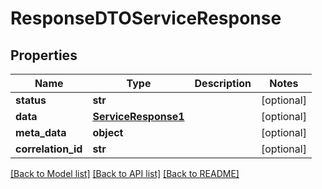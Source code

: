 # ResponseDTOServiceResponse

## Properties
Name | Type | Description | Notes
------------ | ------------- | ------------- | -------------
**status** | **str** |  | [optional] 
**data** | [**ServiceResponse1**](ServiceResponse1.md) |  | [optional] 
**meta_data** | **object** |  | [optional] 
**correlation_id** | **str** |  | [optional] 

[[Back to Model list]](../README.md#documentation-for-models) [[Back to API list]](../README.md#documentation-for-api-endpoints) [[Back to README]](../README.md)

